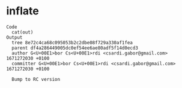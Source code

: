 # inflate

    Code
      cat(out)
    Output
      tree 8e72c4ca68c095053b2c2dbe08f729a330af1fea
      parent df4a286449005dc0ef54ee6ae80adf5f14d0ecd3
      author G<U+00E1>bor Cs<U+00E1>rdi <csardi.gabor@gmail.com> 1671272030 +0100
      committer G<U+00E1>bor Cs<U+00E1>rdi <csardi.gabor@gmail.com> 1671272030 +0100
      
      Bump to RC version

